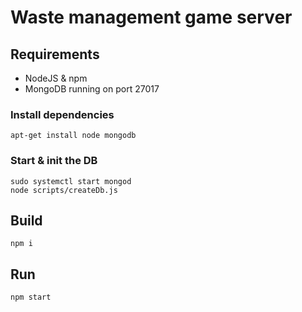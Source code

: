 # Waste management game server

## Requirements

* NodeJS & npm
* MongoDB running on port 27017

### Install dependencies

```
apt-get install node mongodb
```

### Start & init the DB

```
sudo systemctl start mongod
node scripts/createDb.js
```

## Build

```
npm i
```

## Run

```
npm start
```
